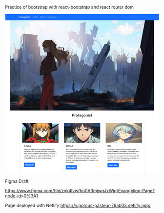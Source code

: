 Practice of bootstrap with react-bootstrap and react router dom

![plot](./src/assets/images/page.png)

Figma Draft

https://www.figma.com/file/zvk4lvwfho0A3mjwqJxWjq/Evangelion-Page?node-id=0%3A1

Page deployed with Netlify
https://vigorous-pasteur-79ab03.netlify.app/
